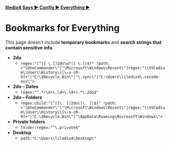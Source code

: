 **[liledix4 Says ▶️](../../README.md) [Config ▶️](../README.md) [Everything ▶️](README.md)**

# Bookmarks for Everything

This page doesn't include **temporary bookmarks** and **search strings that contain sensitive info**.

- **2do**
    - `regex:"(^|[ \.])2do\w*([ \.]|$)" !path:<"\OneCommander\"|"\Microsoft\Windows\Recent\"|regex:"\\VSCodium\\User\\History\\[\-a-z0-9]+"|"C:\$Recycle.Bin\"|"\.sync\"|"C:\Users\liledix4\.vscode-oss\">`
- **2do – Dates**
    - `regex:"^.*(\d+\.\d+\.\d+).*\.2do$"`
- **2do – Folders**
    - `regex:child:"(^|[\. ])2do([\. ]|$)" !path:<"\OneCommander\"|"\Microsoft\Windows\Recent\"|regex:"\\VSCodium\\User\\History\\[\-a-z0-9]+"|"C:\$Recycle.Bin\"|"\AppData\Roaming\Microsoft\Windows\">`
- **Private folders**
    - `folder:regex:"^\.private$"`
- **Desktop**
    - `path:"C:\Users\liledix4\Desktop\"`